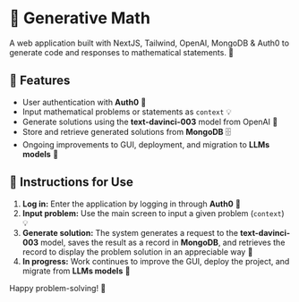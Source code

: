 # 📐 Generative Math

A web application built with NextJS, Tailwind, OpenAI, MongoDB & Auth0 to generate code and responses to mathematical statements. 🚀

## 🎯 Features

- User authentication with **Auth0** 🔐
- Input mathematical problems or statements as `context` 💡
- Generate solutions using the **text-davinci-003** model from OpenAI 🧠
- Store and retrieve generated solutions from **MongoDB** 🗄️
- Ongoing improvements to GUI, deployment, and migration to **LLMs models** 🚧

## 📝 Instructions for Use

1. **Log in:** Enter the application by logging in through **Auth0** 🔐
2. **Input problem:** Use the main screen to input a given problem (`context`) 💡
3. **Generate solution:** The system generates a request to the **text-davinci-003** model, saves the result as a record in **MongoDB**, and retrieves the record to display the problem solution in an appreciable way 🧪
4. **In progress:** Work continues to improve the GUI, deploy the project, and migrate from **LLMs models** 🚧

Happy problem-solving! 🎉
